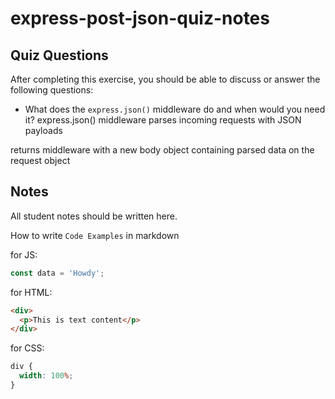 # express-post-json-quiz-notes

## Quiz Questions

After completing this exercise, you should be able to discuss or answer the following questions:

- What does the `express.json()` middleware do and when would you need it?
  express.json() middleware parses incoming requests with JSON payloads

returns middleware with a new body object containing parsed data on the request object

## Notes

All student notes should be written here.

How to write `Code Examples` in markdown

for JS:

```javascript
const data = 'Howdy';
```

for HTML:

```html
<div>
  <p>This is text content</p>
</div>
```

for CSS:

```css
div {
  width: 100%;
}
```
